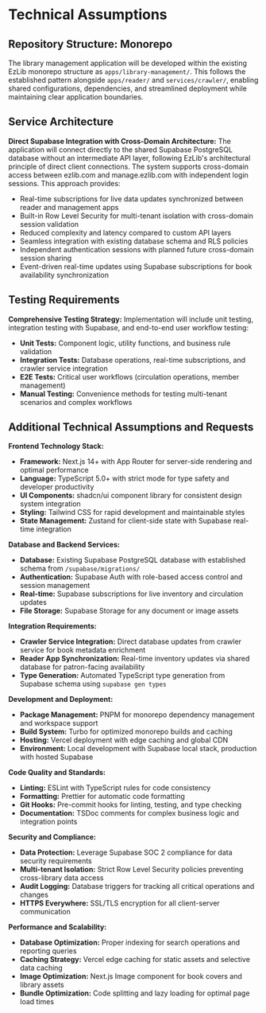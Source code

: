# Technical Assumptions

## Repository Structure: Monorepo
The library management application will be developed within the existing EzLib monorepo structure as `apps/library-management/`. This follows the established pattern alongside `apps/reader/` and `services/crawler/`, enabling shared configurations, dependencies, and streamlined deployment while maintaining clear application boundaries.

## Service Architecture
**Direct Supabase Integration with Cross-Domain Architecture:** The application will connect directly to the shared Supabase PostgreSQL database without an intermediate API layer, following EzLib's architectural principle of direct client connections. The system supports cross-domain access between ezlib.com and manage.ezlib.com with independent login sessions. This approach provides:
- Real-time subscriptions for live data updates synchronized between reader and management apps
- Built-in Row Level Security for multi-tenant isolation with cross-domain session validation
- Reduced complexity and latency compared to custom API layers
- Seamless integration with existing database schema and RLS policies
- Independent authentication sessions with planned future cross-domain session sharing
- Event-driven real-time updates using Supabase subscriptions for book availability synchronization

## Testing Requirements
**Comprehensive Testing Strategy:** Implementation will include unit testing, integration testing with Supabase, and end-to-end user workflow testing:
- **Unit Tests:** Component logic, utility functions, and business rule validation
- **Integration Tests:** Database operations, real-time subscriptions, and crawler service integration  
- **E2E Tests:** Critical user workflows (circulation operations, member management)
- **Manual Testing:** Convenience methods for testing multi-tenant scenarios and complex workflows

## Additional Technical Assumptions and Requests

**Frontend Technology Stack:**
- **Framework:** Next.js 14+ with App Router for server-side rendering and optimal performance
- **Language:** TypeScript 5.0+ with strict mode for type safety and developer productivity
- **UI Components:** shadcn/ui component library for consistent design system integration
- **Styling:** Tailwind CSS for rapid development and maintainable styles
- **State Management:** Zustand for client-side state with Supabase real-time integration

**Database and Backend Services:**
- **Database:** Existing Supabase PostgreSQL database with established schema from `/supabase/migrations/`
- **Authentication:** Supabase Auth with role-based access control and session management
- **Real-time:** Supabase subscriptions for live inventory and circulation updates
- **File Storage:** Supabase Storage for any document or image assets

**Integration Requirements:**
- **Crawler Service Integration:** Direct database updates from crawler service for book metadata enrichment
- **Reader App Synchronization:** Real-time inventory updates via shared database for patron-facing availability
- **Type Generation:** Automated TypeScript type generation from Supabase schema using `supabase gen types`

**Development and Deployment:**
- **Package Management:** PNPM for monorepo dependency management and workspace support
- **Build System:** Turbo for optimized monorepo builds and caching
- **Hosting:** Vercel deployment with edge caching and global CDN
- **Environment:** Local development with Supabase local stack, production with hosted Supabase

**Code Quality and Standards:**
- **Linting:** ESLint with TypeScript rules for code consistency
- **Formatting:** Prettier for automatic code formatting
- **Git Hooks:** Pre-commit hooks for linting, testing, and type checking
- **Documentation:** TSDoc comments for complex business logic and integration points

**Security and Compliance:**
- **Data Protection:** Leverage Supabase SOC 2 compliance for data security requirements
- **Multi-tenant Isolation:** Strict Row Level Security policies preventing cross-library data access
- **Audit Logging:** Database triggers for tracking all critical operations and changes
- **HTTPS Everywhere:** SSL/TLS encryption for all client-server communication

**Performance and Scalability:**
- **Database Optimization:** Proper indexing for search operations and reporting queries
- **Caching Strategy:** Vercel edge caching for static assets and selective data caching
- **Image Optimization:** Next.js Image component for book covers and library assets
- **Bundle Optimization:** Code splitting and lazy loading for optimal page load times
